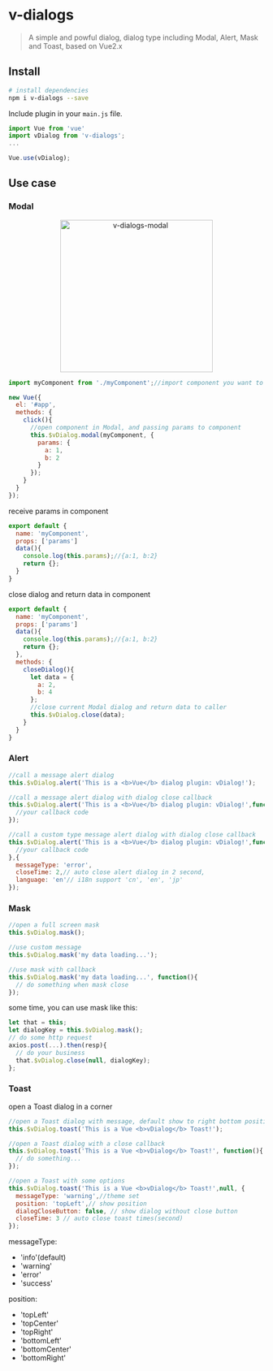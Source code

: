 # v-dialogs

> A simple and powful dialog, dialog type including Modal, Alert, Mask and Toast, based on Vue2.x

## Install

``` bash
# install dependencies
npm i v-dialogs --save
```

Include plugin in your `main.js` file.

```js
import Vue from 'vue'
import vDialog from 'v-dialogs';
...

Vue.use(vDialog);
```

## Use case

### Modal

<p align="center"><img src="https://terryz.github.io/image/logo/SelectPage.png" alt="v-dialogs-modal" height="300px"></p>

```js
import myComponent from './myComponent';//import component you want to open in Modal dialog

new Vue({
  el: '#app',
  methods: {
    click(){
      //open component in Modal, and passing params to component
      this.$vDialog.modal(myComponent, {
        params: {
          a: 1,
          b: 2
        }
      });
    }
  }
});
```

receive params in component

```js
export default {
  name: 'myComponent',
  props: ['params']
  data(){
    console.log(this.params);//{a:1, b:2}
    return {};
  }
}
```

close dialog and return data in component

```js
export default {
  name: 'myComponent',
  props: ['params']
  data(){
    console.log(this.params);//{a:1, b:2}
    return {};
  },
  methods: {
    closeDialog(){
      let data = {
        a: 2,
        b: 4
      };
      //close current Modal dialog and return data to caller
      this.$vDialog.close(data);
    }
  }
}
```

### Alert

```js
//call a message alert dialog
this.$vDialog.alert('This is a <b>Vue</b> dialog plugin: vDialog!');

//call a message alert dialog with dialog close callback
this.$vDialog.alert('This is a <b>Vue</b> dialog plugin: vDialog!',function(){
  //your callback code
});

//call a custom type message alert dialog with dialog close callback
this.$vDialog.alert('This is a <b>Vue</b> dialog plugin: vDialog!',function(){
  //your callback code
},{
  messageType: 'error',
  closeTime: 2,// auto close alert dialog in 2 second,
  language: 'en'// i18n support 'cn', 'en', 'jp'
});
```

### Mask

```js
//open a full screen mask
this.$vDialog.mask();

//use custom message
this.$vDialog.mask('my data loading...');

//use mask with callback
this.$vDialog.mask('my data loading...', function(){
  // do something when mask close
});
```

some time, you can use mask like this:
```js
let that = this;
let dialogKey = this.$vDialog.mask();
// do some http request
axios.post(...).then(resp){
  // do your business
  that.$vDialog.close(null, dialogKey);
};
```


### Toast

open a Toast dialog in a corner
```js
//open a Toast dialog with message, default show to right bottom position
this.$vDialog.toast('This is a Vue <b>vDialog</b> Toast!');

//open a Toast dialog with a close callback
this.$vDialog.toast('This is a Vue <b>vDialog</b> Toast!', function(){
  // do something...
});

//open a Toast with some options
this.$vDialog.toast('This is a Vue <b>vDialog</b> Toast!',null, {
  messageType: 'warning',//theme set
  position: 'topLeft',// show position
  dialogCloseButton: false, // show dialog without close button
  closeTime: 3 // auto close toast times(second)
});
```

messageType:

- 'info'(default)
- 'warning'
- 'error'
- 'success'

position:

- 'topLeft'
- 'topCenter'
- 'topRight'
- 'bottomLeft'
- 'bottomCenter'
- 'bottomRight'
